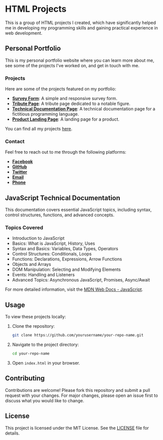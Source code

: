 # HTML Projects

This is a group of HTML projects I created, which have significantly helped me in developing my programming skills and gaining practical experience in web development.

## Personal Portfolio

This is my personal portfolio website where you can learn more about me, see some of the projects I've worked on, and get in touch with me.

### Projects

Here are some of the projects featured on my portfolio:

- **[Survey Form](https://cdpn.io/femi001/fullembedgrid/MWMrWJe?animations=run&type=embed)**: A simple and responsive survey form.
- **[Tribute Page](https://cdpn.io/femi001/fullembedgrid/RwzxwKq?animations=run&type=embed)**: A tribute page dedicated to a notable figure.
- **[Technical Documentation Page](https://cdpn.io/femi001/fullembedgrid/RwzxwVq?animations=run&type=embed)**: A technical documentation page for a fictitious programming language.
- **[Product Landing Page](https://codepen.io/femi001/embed/xxoPjKQ/?theme-id=modal)**: A landing page for a product.

You can find all my projects [here](https://codepen.io/your-work).

### Contact

Feel free to reach out to me through the following platforms:

- **[Facebook](https://www.facebook.com/profile.php?id=100083574481055)**
- **[GitHub](https://github.com/oluwanifemi01)**
- **[Twitter](https://x.com/OloyedeMuhammad)**
- **[Email](mailto:o_oloyede@outlook.com)**
- **[Phone](tel:515-357-8038)**

## JavaScript Technical Documentation

This documentation covers essential JavaScript topics, including syntax, control structures, functions, and advanced concepts.

### Topics Covered

- Introduction to JavaScript
- Basics: What is JavaScript, History, Uses
- Syntax and Basics: Variables, Data Types, Operators
- Control Structures: Conditionals, Loops
- Functions: Declarations, Expressions, Arrow Functions
- Objects and Arrays
- DOM Manipulation: Selecting and Modifying Elements
- Events: Handling and Listeners
- Advanced Topics: Asynchronous JavaScript, Promises, Async/Await

For more detailed information, visit the [MDN Web Docs - JavaScript](https://developer.mozilla.org/en-US/docs/Web/JavaScript).

## Usage

To view these projects locally:

1. Clone the repository:
    ```sh
    git clone https://github.com/yourusername/your-repo-name.git
    ```
2. Navigate to the project directory:
    ```sh
    cd your-repo-name
    ```
3. Open `index.html` in your browser.

## Contributing

Contributions are welcome! Please fork this repository and submit a pull request with your changes. For major changes, please open an issue first to discuss what you would like to change.

## License

This project is licensed under the MIT License. See the [LICENSE](LICENSE) file for details.
